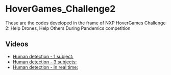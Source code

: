 # HoverGames_Challenge2
These are the codes developed in the frame of NXP HoverGames Challenge 2: Help Drones, Help Others During Pandemics competition 

## Videos
- [Human detection - 1 subject:](https://github.com/dmdobrea/HoverGames_Challenge2/blob/main/05_RealApplication_NavQ/output/v1_rez.avi)
- [Human detection - 3 subjects:](https://github.com/dmdobrea/HoverGames_Challenge2/blob/main/05_RealApplication_NavQ/output/v2_rez.avi)
- [Human detection - in real time:](https://youtu.be/pCcItZNOWmc)
